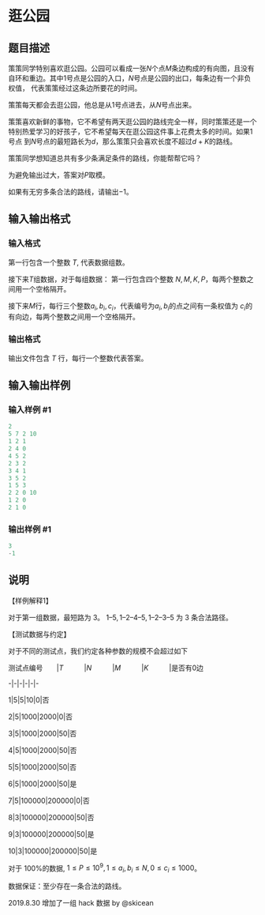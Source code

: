 # 逛公园

## 题目描述

策策同学特别喜欢逛公园。公园可以看成一张$N$个点$M$条边构成的有向图，且没有 自环和重边。其中1号点是公园的入口，$N$号点是公园的出口，每条边有一个非负权值， 代表策策经过这条边所要花的时间。

策策每天都会去逛公园，他总是从1号点进去，从$N$号点出来。

策策喜欢新鲜的事物，它不希望有两天逛公园的路线完全一样，同时策策还是一个 特别热爱学习的好孩子，它不希望每天在逛公园这件事上花费太多的时间。如果1号点 到$N$号点的最短路长为$d$，那么策策只会喜欢长度不超过$d + K$的路线。

策策同学想知道总共有多少条满足条件的路线，你能帮帮它吗？

为避免输出过大，答案对$P$取模。

如果有无穷多条合法的路线，请输出$-1$。

## 输入输出格式

### 输入格式

第一行包含一个整数 $T$, 代表数据组数。

接下来$T$组数据，对于每组数据： 第一行包含四个整数 $N,M,K,P$，每两个整数之间用一个空格隔开。

接下来$M$行，每行三个整数$a_i,b_i,c_i$，代表编号为$a_i,b_i$的点之间有一条权值为 $c_i$的有向边，每两个整数之间用一个空格隔开。

### 输出格式

输出文件包含 $T$ 行，每行一个整数代表答案。

## 输入输出样例

### 输入样例 #1

```cpp
2
5 7 2 10
1 2 1
2 4 0
4 5 2
2 3 2
3 4 1
3 5 2
1 5 3
2 2 0 10
1 2 0
2 1 0
```


### 输出样例 #1

```cpp
3
-1

```
## 说明

【样例解释1】

对于第一组数据，最短路为 $3$。 $1 – 5, 1 – 2 – 4 – 5, 1 – 2 – 3 – 5$ 为 $3$ 条合法路径。

【测试数据与约定】

对于不同的测试点，我们约定各种参数的规模不会超过如下

测试点编号　　|$T$　　　|$N$　　　|$M$　　　|$K$　　　|是否有0边

-|-|-|-|-|-

1|5|5|10|0|否

2|5|1000|2000|0|否

3|5|1000|2000|50|否

4|5|1000|2000|50|否

5|5|1000|2000|50|否

6|5|1000|2000|50|是

7|5|100000|200000|0|否

8|3|100000|200000|50|否

9|3|100000|200000|50|是

10|3|100000|200000|50|是

对于 100%的数据, $1 \le P \le 10^9,1 \le a_i,b_i \le N ,0 \le c_i \le 1000$。

数据保证：至少存在一条合法的路线。

2019.8.30 增加了一组 hack 数据 by @skicean

